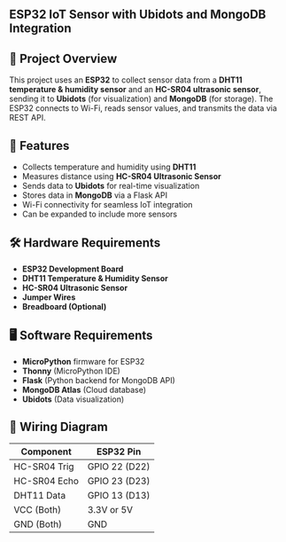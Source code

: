 ## **ESP32 IoT Sensor with Ubidots and MongoDB Integration**  

## 📌 Project Overview
This project uses an **ESP32** to collect sensor data from a **DHT11 temperature & humidity sensor** and an **HC-SR04 ultrasonic sensor**, sending it to **Ubidots** (for visualization) and **MongoDB** (for storage). The ESP32 connects to Wi-Fi, reads sensor values, and transmits the data via REST API.

## 🚀 Features
- Collects temperature and humidity using **DHT11**
- Measures distance using **HC-SR04 Ultrasonic Sensor**
- Sends data to **Ubidots** for real-time visualization
- Stores data in **MongoDB** via a Flask API
- Wi-Fi connectivity for seamless IoT integration
- Can be expanded to include more sensors

## 🛠️ Hardware Requirements
- **ESP32 Development Board**
- **DHT11 Temperature & Humidity Sensor**
- **HC-SR04 Ultrasonic Sensor**
- **Jumper Wires**
- **Breadboard (Optional)**

## 🖥️ Software Requirements
- **MicroPython** firmware for ESP32
- **Thonny** (MicroPython IDE)
- **Flask** (Python backend for MongoDB API)
- **MongoDB Atlas** (Cloud database)
- **Ubidots** (Data visualization)

## 🔌 Wiring Diagram
| Component  | ESP32 Pin  |
|------------|-----------|
| HC-SR04 Trig | GPIO 22 (D22) |
| HC-SR04 Echo | GPIO 23 (D23) |
| DHT11 Data | GPIO 13 (D13) |
| VCC (Both) | 3.3V or 5V |
| GND (Both) | GND |
